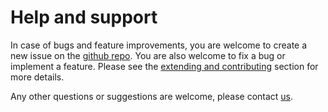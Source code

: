 # Help and support

In case of bugs and feature improvements, you are welcome to create a
new issue on the [github repo](https://github.com/pyscal/pyscal_rdf). You
are also welcome to fix a bug or implement a feature. Please see the
[extending and
contributing](extending)
section for more details.

Any other questions or suggestions are welcome, please contact
[us](mailto:rdf@pyscal.org).
